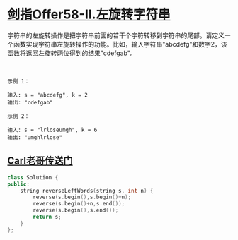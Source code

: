 # [剑指Offer58-II.左旋转字符串](https://leetcode-cn.com/problems/zuo-xuan-zhuan-zi-fu-chuan-lcof/submissions/)

字符串的左旋转操作是把字符串前面的若干个字符转移到字符串的尾部。请定义一个函数实现字符串左旋转操作的功能。比如，输入字符串"abcdefg"和数字2，该函数将返回左旋转两位得到的结果"cdefgab"。

 
```
示例 1：

输入: s = "abcdefg", k = 2
输出: "cdefgab"
```
```
示例 2：

输入: s = "lrloseumgh", k = 6
输出: "umghlrlose"
```

## [Carl老哥传送门](https://mp.weixin.qq.com/s?__biz=MzUxNjY5NTYxNA==&mid=2247484405&idx=1&sn=5b30d31cc55eb9123b58a86b0b6736ca&chksm=f9a230a4ced5b9b27fa06fe7e4080d2a54d1235e4eeb9728f02f8405748ef834fa033b14d419&scene=126&sessionid=1599378887&key=0b4875c6227cfa50c456b515ed33ffed4c4382d38ae22b873c4d2ad6873cd6b82f710f8ec08c08aba7231ce72e08d41faad5fc0bc1ad028d9e6959994aefaae1088e1757c39b301393fc1b1a79066aea09cb9efef3bbea9c79751a7ce847d8cdcdc2fbfaa2f60a94dc3d04cc59d08a485bd733fbcf7d66a6d7abb2dd9da84293&ascene=1&uin=MTIwODE0NDM2Mw%3D%3D&devicetype=Windows+10+x64&version=62090529&lang=zh_CN&exportkey=ATtYYXBbwz%2BKexwA7%2BriO2E%3D&pass_ticket=T1lCdzMe3Bcg2MrSxTvgM1sZnz5nPYeVdAg8fegCZNn4mKmwwD8KVQsfMnLcKoXu&wx_header=0)

```C++
class Solution {
public:
    string reverseLeftWords(string s, int n) {
        reverse(s.begin(),s.begin()+n);
        reverse(s.begin()+n,s.end());
        reverse(s.begin(),s.end());
        return s;
    }
};
```
